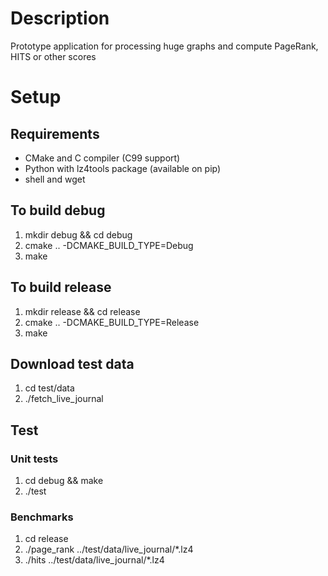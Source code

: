 # Description
Prototype application for processing huge graphs and compute PageRank, HITS or other scores

# Setup

## Requirements
- CMake and C compiler (C99 support)
- Python with lz4tools package (available on pip)
- shell and wget

## To build debug
1. mkdir debug && cd debug
2. cmake .. -DCMAKE_BUILD_TYPE=Debug
3. make

## To build release
1. mkdir release && cd release
2. cmake .. -DCMAKE_BUILD_TYPE=Release
3. make

## Download test data
1. cd test/data
2. ./fetch_live_journal

## Test

### Unit tests
1. cd debug && make
2. ./test

### Benchmarks
1. cd release
2. ./page_rank ../test/data/live_journal/*.lz4
3. ./hits ../test/data/live_journal/*.lz4